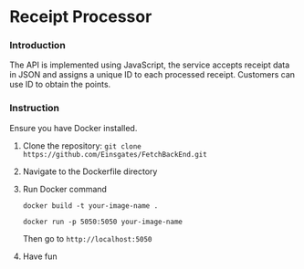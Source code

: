 # Receipt Processor

### Introduction

The API is implemented using JavaScript, the service accepts receipt data in JSON and assigns a unique ID to each processed receipt. Customers can use ID to obtain the points.

### Instruction

Ensure you have Docker installed.

1. Clone the repository: `git clone https://github.com/Einsgates/FetchBackEnd.git`

2. Navigate to the Dockerfile directory

3. Run Docker command

   `docker build -t your-image-name .`

   `docker run -p 5050:5050 your-image-name`

   Then go to `http://localhost:5050`

4. Have fun
